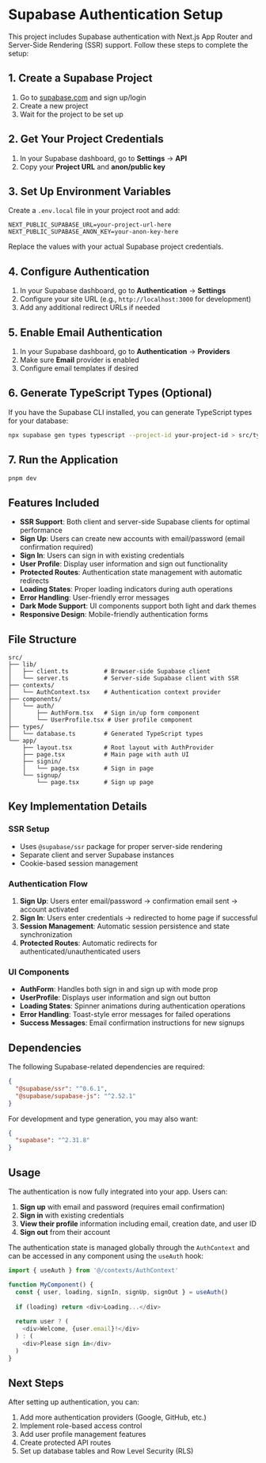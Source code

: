 # Supabase Authentication Setup

This project includes Supabase authentication with Next.js App Router and Server-Side Rendering (SSR) support. Follow these steps to complete the setup:

## 1. Create a Supabase Project

1. Go to [supabase.com](https://supabase.com) and sign up/login
2. Create a new project
3. Wait for the project to be set up

## 2. Get Your Project Credentials

1. In your Supabase dashboard, go to **Settings** → **API**
2. Copy your **Project URL** and **anon/public key**

## 3. Set Up Environment Variables

Create a `.env.local` file in your project root and add:

```env
NEXT_PUBLIC_SUPABASE_URL=your-project-url-here
NEXT_PUBLIC_SUPABASE_ANON_KEY=your-anon-key-here
```

Replace the values with your actual Supabase project credentials.

## 4. Configure Authentication

1. In your Supabase dashboard, go to **Authentication** → **Settings**
2. Configure your site URL (e.g., `http://localhost:3000` for development)
3. Add any additional redirect URLs if needed

## 5. Enable Email Authentication

1. In your Supabase dashboard, go to **Authentication** → **Providers**
2. Make sure **Email** provider is enabled
3. Configure email templates if desired

## 6. Generate TypeScript Types (Optional)

If you have the Supabase CLI installed, you can generate TypeScript types for your database:

```bash
npx supabase gen types typescript --project-id your-project-id > src/types/database.ts
```

## 7. Run the Application

```bash
pnpm dev
```

## Features Included

- **SSR Support**: Both client and server-side Supabase clients for optimal performance
- **Sign Up**: Users can create new accounts with email/password (email confirmation required)
- **Sign In**: Users can sign in with existing credentials
- **User Profile**: Display user information and sign out functionality
- **Protected Routes**: Authentication state management with automatic redirects
- **Loading States**: Proper loading indicators during auth operations
- **Error Handling**: User-friendly error messages
- **Dark Mode Support**: UI components support both light and dark themes
- **Responsive Design**: Mobile-friendly authentication forms

## File Structure

```
src/
├── lib/
│   ├── client.ts          # Browser-side Supabase client
│   └── server.ts          # Server-side Supabase client with SSR
├── contexts/
│   └── AuthContext.tsx    # Authentication context provider
├── components/
│   └── auth/
│       ├── AuthForm.tsx   # Sign in/up form component
│       └── UserProfile.tsx # User profile component
├── types/
│   └── database.ts        # Generated TypeScript types
└── app/
    ├── layout.tsx         # Root layout with AuthProvider
    ├── page.tsx           # Main page with auth UI
    ├── signin/
    │   └── page.tsx       # Sign in page
    └── signup/
        └── page.tsx       # Sign up page
```

## Key Implementation Details

### SSR Setup
- Uses `@supabase/ssr` package for proper server-side rendering
- Separate client and server Supabase instances
- Cookie-based session management

### Authentication Flow
1. **Sign Up**: Users enter email/password → confirmation email sent → account activated
2. **Sign In**: Users enter credentials → redirected to home page if successful
3. **Session Management**: Automatic session persistence and state synchronization
4. **Protected Routes**: Automatic redirects for authenticated/unauthenticated users

### UI Components
- **AuthForm**: Handles both sign in and sign up with mode prop
- **UserProfile**: Displays user information and sign out button
- **Loading States**: Spinner animations during authentication operations
- **Error Handling**: Toast-style error messages for failed operations
- **Success Messages**: Email confirmation instructions for new signups

## Dependencies

The following Supabase-related dependencies are required:

```json
{
  "@supabase/ssr": "^0.6.1",
  "@supabase/supabase-js": "^2.52.1"
}
```

For development and type generation, you may also want:

```json
{
  "supabase": "^2.31.8"
}
```

## Usage

The authentication is now fully integrated into your app. Users can:

1. **Sign up** with email and password (requires email confirmation)
2. **Sign in** with existing credentials
3. **View their profile** information including email, creation date, and user ID
4. **Sign out** from their account

The authentication state is managed globally through the `AuthContext` and can be accessed in any component using the `useAuth` hook:

```typescript
import { useAuth } from '@/contexts/AuthContext'

function MyComponent() {
  const { user, loading, signIn, signUp, signOut } = useAuth()
  
  if (loading) return <div>Loading...</div>
  
  return user ? (
    <div>Welcome, {user.email}!</div>
  ) : (
    <div>Please sign in</div>
  )
}
```

## Next Steps

After setting up authentication, you can:

1. Add more authentication providers (Google, GitHub, etc.)
2. Implement role-based access control
3. Add user profile management features
4. Create protected API routes
5. Set up database tables and Row Level Security (RLS)